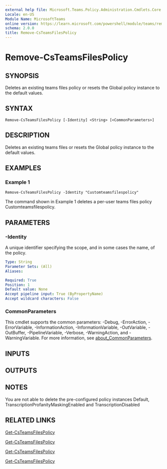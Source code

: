 ```yaml
---
external help file: Microsoft.Teams.Policy.Administration.Cmdlets.Core.dll-Help.xml
Locale: en-US
Module Name: MicrosoftTeams
online version: https://learn.microsoft.com/powershell/module/teams/remove-csteamsfilespolicy
schema: 2.0.0
title: Remove-CsTeamsFilesPolicy
---
```


# Remove-CsTeamsFilesPolicy

## SYNOPSIS
Deletes an existing teams files policy or resets the Global policy instance to the default values.

## SYNTAX

```
Remove-CsTeamsFilesPolicy [-Identity] <String> [<CommonParameters>]
```

## DESCRIPTION
Deletes an existing teams files or resets the Global policy instance to the default values.

## EXAMPLES

### Example 1
```
Remove-CsTeamsFilesPolicy -Identity "Customteamsfilespolicy"
```

The command shown in Example 1 deletes a per-user teams files policy Customteamsfilespolicy.

## PARAMETERS

### -Identity
A unique identifier specifying the scope, and in some cases the name, of the policy.

```yaml
Type: String
Parameter Sets: (All)
Aliases:

Required: True
Position: 1
Default value: None
Accept pipeline input: True (ByPropertyName)
Accept wildcard characters: False
```

### CommonParameters
This cmdlet supports the common parameters: -Debug, -ErrorAction, -ErrorVariable, -InformationAction, -InformationVariable, -OutVariable, -OutBuffer, -PipelineVariable, -Verbose, -WarningAction, and -WarningVariable. For more information, see [about_CommonParameters](http://go.microsoft.com/fwlink/?LinkID=113216).

## INPUTS

## OUTPUTS

## NOTES
You are not able to delete the pre-configured policy instances Default, TranscriptionProfanityMaskingEnabled and TranscriptionDisabled

## RELATED LINKS

[Get-CsTeamsFilesPolicy](https://learn.microsoft.com/powershell/module/teams/get-csteamsfilespolicy)

[Get-CsTeamsFilesPolicy](https://learn.microsoft.com/powershell/module/teams/set-csteamsfilespolicy)

[Get-CsTeamsFilesPolicy](https://learn.microsoft.com/powershell/module/teams/new-csteamsfilespolicy)

[Get-CsTeamsFilesPolicy](https://learn.microsoft.com/powershell/module/teams/grant-csteamsfilespolicy)

